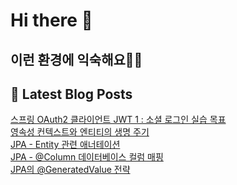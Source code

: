 # Hi there 👋

## 이런 환경에 익숙해요✍🏼

## 📕 Latest Blog Posts

<a href=http://jhyngu.tistory.com/133>스프링 OAuth2 클라이언트 JWT 1 : 소셜 로그인 실습 목표</a></br><a href=http://jhyngu.tistory.com/110>영속성 컨텍스트와 엔티티의 생명 주기</a></br><a href=http://jhyngu.tistory.com/109>JPA - Entity 관련 애너테이션</a></br><a href=http://jhyngu.tistory.com/108>JPA - @Column 데이터베이스 컬럼 매핑</a></br><a href=http://jhyngu.tistory.com/107>JPA의 @GeneratedValue 전략</a></br>